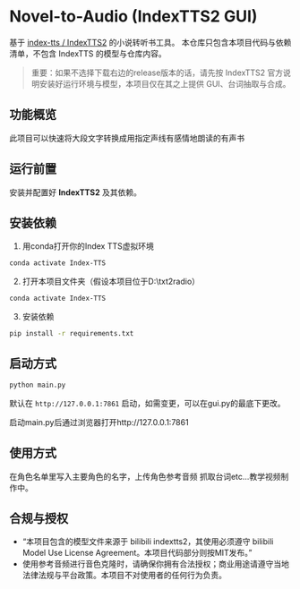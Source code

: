 # Novel-to-Audio (IndexTTS2 GUI)

基于 [index-tts / IndexTTS2](https://github.com/index-tts/index-tts) 的小说转听书工具。
本仓库只包含本项目代码与依赖清单，不包含 IndexTTS 的模型与仓库内容。

> 重要：如果不选择下载右边的release版本的话，请先按 IndexTTS2 官方说明安装好运行环境与模型，本项目仅在其之上提供 GUI、台词抽取与合成。

## 功能概览
此项目可以快速将大段文字转换成用指定声线有感情地朗读的有声书

## 运行前置
安装并配置好 **IndexTTS2** 及其依赖。

## 安装依赖
1. 用conda打开你的Index TTS虚拟环境
```bash
conda activate Index-TTS
```
2. 打开本项目文件夹（假设本项目位于D:\txt2radio）
```bash
conda activate Index-TTS
```
3. 安装依赖
```bash
pip install -r requirements.txt
```
## 启动方式
```bash
python main.py
```
默认在 `http://127.0.0.1:7861` 启动，如需变更，可以在gui.py的最底下更改。

启动main.py后通过浏览器打开http://127.0.0.1:7861

## 使用方式
在角色名单里写入主要角色的名字，上传角色参考音频 抓取台词etc...教学视频制作中。
## 合规与授权
- “本项目包含的模型文件来源于 bilibili indextts2，其使用必须遵守 bilibili Model Use License Agreement。本项目代码部分则按MIT发布。”
- 使用参考音频进行音色克隆时，请确保你拥有合法授权；商业用途请遵守当地法律法规与平台政策。本项目不对使用者的任何行为负责。
